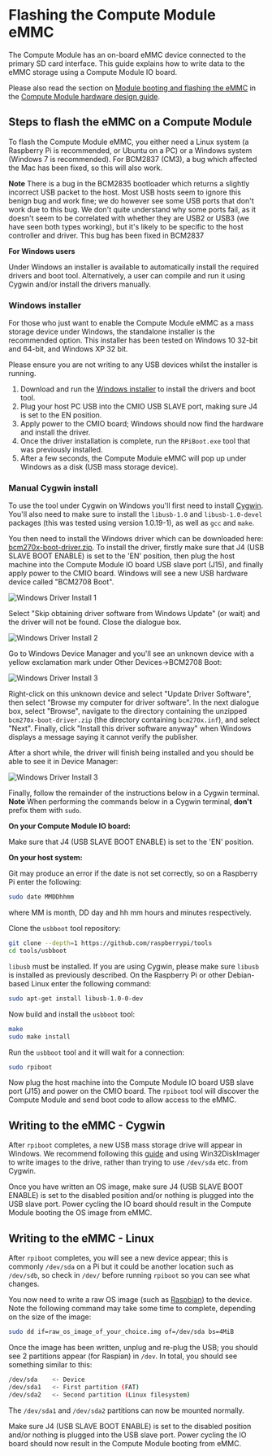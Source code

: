 # Flashing the Compute Module eMMC

The Compute Module has an on-board eMMC device connected to the primary SD card interface. This guide explains how to write data to the eMMC storage using a Compute Module IO board.

Please also read the section on [Module booting and flashing the eMMC](cm-designguide.md#modulebootingandflashing) in the [Compute Module hardware design guide](cm-designguide.md).

## Steps to flash the eMMC on a Compute Module

To flash the Compute Module eMMC, you either need a Linux system (a Raspberry Pi is recommended, or Ubuntu on a PC) or a Windows system (Windows 7 is recommended). For BCM2837 (CM3), a bug which affected the Mac has been fixed, so this will also work.

**Note** There is a bug in the BCM2835 bootloader which returns a slightly incorrect USB packet to the host. Most USB hosts seem to ignore this benign bug and work fine; we do however see some USB ports that don't work due to this bug. We don't quite understand why some ports fail, as it doesn't seem to be correlated with whether they are USB2 or USB3 (we have seen both types working), but it's likely to be specific to the host controller and driver. This bug has been fixed in BCM2837

**For Windows users**

Under Windows an installer is available to automatically install the required drivers and boot tool. Alternatively, a user can compile and run it using Cygwin and/or install the drivers manually.

### Windows installer

For those who just want to enable the Compute Module eMMC as a mass storage device under Windows, the standalone installer is the recommended option. This installer has been tested on Windows 10 32-bit and 64-bit, and Windows XP 32 bit.

Please ensure you are not writing to any USB devices whilst the installer is running.

1. Download and run the [Windows installer](CM-Boot-Installer.exe) to install the drivers and boot tool.
1. Plug your host PC USB into the CMIO USB SLAVE port, making sure J4 is set to the EN position.
1. Apply power to the CMIO board; Windows should now find the hardware and install the driver.
1. Once the driver installation is complete, run the `RPiBoot.exe` tool that was previously installed.
1. After a few seconds, the Compute Module eMMC will pop up under Windows as a disk (USB mass storage device).

### Manual Cygwin install

To use the tool under Cygwin on Windows you'll first need to install [Cygwin](https://www.cygwin.com/). You'll also need to make sure to install the `libusb-1.0` and `libusb-1.0-devel` packages (this was tested using version 1.0.19-1), as well as `gcc` and `make`.

You then need to install the Windows driver which can be downloaded here: [bcm270x-boot-driver.zip](bcm270x-boot-driver.zip). To install the driver, firstly make sure that J4 (USB SLAVE BOOT ENABLE) is set to the 'EN' position, then plug the host machine into the Compute Module IO board USB slave port (J15), and finally apply power to the CMIO board. Windows will see a new USB hardware device called "BCM2708 Boot".

![Windows Driver Install 1](images/cm-driver-winupdate.jpg)

Select "Skip obtaining driver software from Windows Update" (or wait) and the driver will not be found. Close the dialogue box.

![Windows Driver Install 2](images/cm-driver-notfound.jpg)

Go to Windows Device Manager and you'll see an unknown device with a yellow exclamation mark under Other Devices->BCM2708 Boot:

![Windows Driver Install 3](images/cm-driver-devmanager-install.jpg)

Right-click on this unknown device and select "Update Driver Software", then select "Browse my computer for driver software". In the next dialogue box, select "Browse", navigate to the directory containing the unzipped `bcm270x-boot-driver.zip` (the directory containing `bcm270x.inf`), and select "Next". Finally, click "Install this driver software anyway" when Windows displays a message saying it cannot verify the publisher.

After a short while, the driver will finish being installed and you should be able to see it in Device Manager:

![Windows Driver Install 3](images/libusb-bcm270x-boot.jpg)

Finally, follow the remainder of the instructions below in a Cygwin terminal. **Note** When performing the commands below in a Cygwin terminal, **don't** prefix them with `sudo`.

**On your Compute Module IO board:**

Make sure that J4 (USB SLAVE BOOT ENABLE) is set to the 'EN' position.

**On your host system:**

Git may produce an error if the date is not set correctly, so on a Raspberry Pi enter the following:

```bash
sudo date MMDDhhmm
```

where MM is month, DD day and hh mm hours and minutes respectively.

Clone the `usbboot` tool repository:

```bash
git clone --depth=1 https://github.com/raspberrypi/tools
cd tools/usbboot
```

`libusb` must be installed. If you are using Cygwin, please make sure `libusb` is installed as previously described. On the Raspberry Pi or other Debian-based Linux enter the following command:

```bash
sudo apt-get install libusb-1.0-0-dev
```

Now build and install the `usbboot` tool:

```bash
make
sudo make install
```

Run the `usbboot` tool and it will wait for a connection:

```bash
sudo rpiboot
```

Now plug the host machine into the Compute Module IO board USB slave port (J15) and power on the CMIO board. The `rpiboot` tool will discover the Compute Module and send boot code to allow access to the eMMC. 

## Writing to the eMMC - Cygwin

After `rpiboot` completes, a new USB mass storage drive will appear in Windows. We recommend following this [guide](../../installation/installing-images/windows.md) and using Win32DiskImager to write images to the drive, rather than trying to use `/dev/sda` etc. from Cygwin.

Once you have written an OS image, make sure J4 (USB SLAVE BOOT ENABLE) is set to the disabled position and/or nothing is plugged into the USB slave port. Power cycling the IO board should result in the Compute Module booting the OS image from eMMC.

## Writing to the eMMC - Linux

After `rpiboot` completes, you will see a new device appear; this is commonly `/dev/sda` on a Pi but it could be another location such as `/dev/sdb`, so check in `/dev/` before running `rpiboot` so you can see what changes.

You now need to write a raw OS image (such as [Raspbian](http://downloads.raspberrypi.org/raspbian_latest)) to the device. Note the following command may take some time to complete, depending on the size of the image:

```bash
sudo dd if=raw_os_image_of_your_choice.img of=/dev/sda bs=4MiB
```

Once the image has been written, unplug and re-plug the USB; you should see 2 partitions appear (for Raspian) in `/dev`. In total, you should see something similar to this:

```bash
/dev/sda    <- Device
/dev/sda1   <- First partition (FAT)
/dev/sda2   <- Second partition (Linux filesystem)
```

The `/dev/sda1` and `/dev/sda2` partitions can now be mounted normally.

Make sure J4 (USB SLAVE BOOT ENABLE) is set to the disabled position and/or nothing is plugged into the USB slave port. Power cycling the IO board should now result in the Compute Module booting from eMMC.
